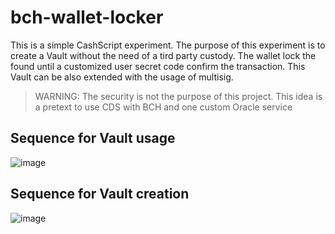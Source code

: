 # bch-wallet-locker
This is a simple CashScript experiment. The purpose of this experiment is to create a Vault without the need of a tird party custody. The wallet lock the found until a customized user secret code confirm the transaction. This Vault can be also extended with the usage of multisig. 

>WARNING: The security is not the purpose of this project. This idea is a pretext to use CDS with BCH and one custom Oracle service


## Sequence for Vault usage
![image](https://user-images.githubusercontent.com/1422935/65509959-00d67b00-ded4-11e9-87b5-e155de22b5ea.png)


## Sequence for Vault creation
![image](https://user-images.githubusercontent.com/1422935/65511114-c02c3100-ded6-11e9-9f12-32262a724f63.png)
